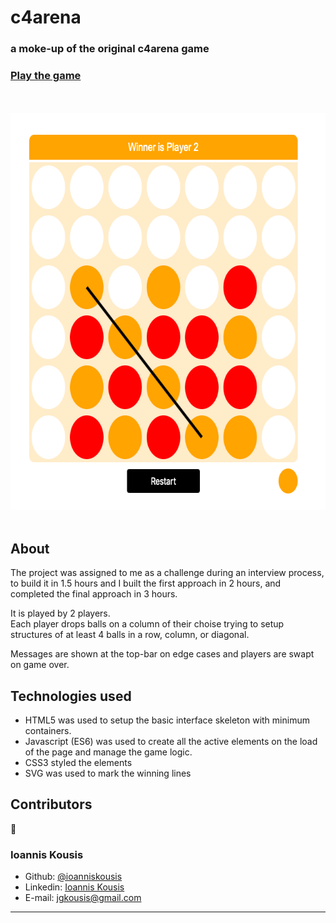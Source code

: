 # c4arena 
### a moke-up of the original c4arena game
### <a href='https://ioanniskousis.github.io/c4arena/'>Play the game</a>
<br/>
<br/>
<img src="c4arena.png" width="657" height="635" />
<br/>
<br/>

## About  
The project was assigned to me as a challenge during an interview process, to build it in 1.5 hours and I built the first approach in 2 hours, and completed the final approach in 3 hours.

It is played by 2 players.  
Each player drops balls on a column of their choise trying to setup structures of at least 4 balls in a row, column, or diagonal.

Messages are shown at the top-bar on edge cases and players are swapt on game over.

## Technologies used

- HTML5 was used to setup the basic interface skeleton with minimum containers.
- Javascript (ES6) was used to create all the active elements on the load of the page and manage the game logic.
- CSS3 styled the elements
- SVG was used to mark the winning lines

## Contributors

:bust_in_silhouette:
### Ioannis Kousis

- Github: [@ioanniskousis](https://github.com/ioanniskousis)
- Linkedin: [Ioannis Kousis](https://www.linkedin.com/in/jgkousis)
- E-mail: jgkousis@gmail.com
​
<hr/>